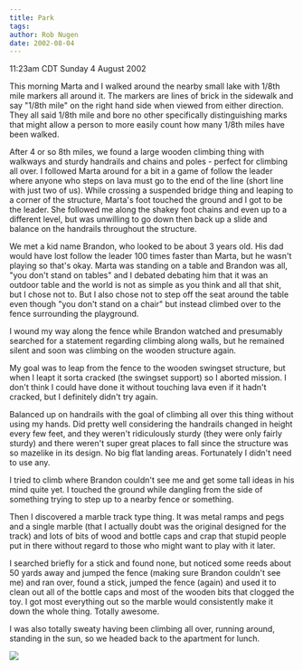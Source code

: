 ```yaml
---
title: Park
tags: 
author: Rob Nugen
date: 2002-08-04
---
```


<p class=date>11:23am CDT Sunday 4 August 2002</p>

<p>This morning Marta and I walked around the nearby small lake with
1/8th mile markers all around it.  The markers are lines of brick in
the sidewalk and say "1/8th mile" on the right hand side when viewed
from either direction.  They all said 1/8th mile and bore no other
specifically distinguishing marks that might allow a person to more
easily count how many 1/8th miles have been walked.</p>

<p>After 4 or so 8th miles, we found a large wooden climbing thing
with walkways and sturdy handrails and chains and poles - perfect for
climbing all over.  I followed Marta around for a bit in a game of
follow the leader where anyone who steps on lava must go to the end of
the line (short line with just two of us).  While crossing a suspended
bridge thing and leaping to a corner of the structure, Marta's foot
touched the ground and I got to be the leader.  She followed me along
the shakey foot chains and even up to a different level, but was
unwilling to go down then back up a slide and balance on the handrails
throughout the structure.</p>

<p>We met a kid name Brandon, who looked to be about 3 years old.  His
dad would have lost follow the leader 100 times faster than Marta, but
he wasn't playing so that's okay.  Marta was standing on a table and
Brandon was all, "you don't stand on tables" and I debated debating
him that it was an outdoor table and the world is not as simple as you
think and all that shit, but I chose not to.  But I also chose not to
step off the seat around the table even though "you don't stand on a
chair" but instead climbed over to the fence surrounding the
playground.</p>

<p>I wound my way along the fence while Brandon watched and presumably
searched for a statement regarding climbing along walls, but he
remained silent and soon was climbing on the wooden structure again.</p>

<p>My goal was to leap from the fence to the wooden swingset
structure, but when I leapt it sorta cracked (the swingset support) so
I aborted mission.  I don't think I could have done it without
touching lava even if it hadn't cracked, but I definitely didn't try
again.</p>

<p>Balanced up on handrails with the goal of climbing all over this
thing without using my hands.  Did pretty well considering the
handrails changed in height every few feet, and they weren't
ridiculously sturdy (they were only fairly sturdy) and there weren't
super great places to fall since the structure was so mazelike in its
design.  No big flat landing areas.  Fortunately I didn't need to use
any.</p>

<p>I tried to climb where Brandon couldn't see me and get some tall
ideas in his mind quite yet.  I touched the ground while dangling from
the side of something trying to step up to a nearby fence or
something.</p>

<p>Then I discovered a marble track type thing.  It was metal ramps
and pegs and a single marble (that I actually doubt was the original
designed for the track) and lots of bits of wood and bottle caps and
crap that stupid people put in there without regard to those who might
want to play with it later.</p>

<p>I searched briefly for a stick and found none, but noticed some
reeds about 50 yards away and jumped the fence (making sure Brandon
couldn't see me) and ran over, found a stick, jumped the fence (again)
and used it to clean out all of the bottle caps and most of the wooden
bits that clogged the toy.  I got most everything out so the marble
would consistently make it down the whole thing.  Totally awesome.</p>

<p>I was also totally sweaty having been climbing all over, running
around, standing in the sun, so we headed back to the apartment for
lunch.</p>

<p><img src="/images/rob/wL-ROB.gif"/></p>




